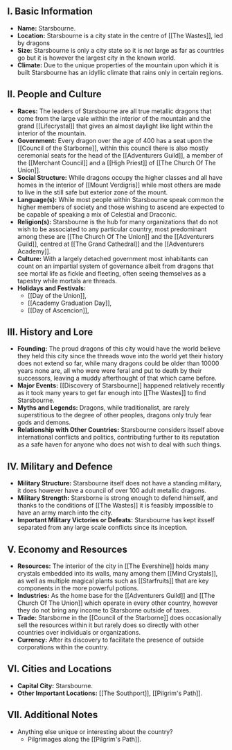 ## **I. Basic Information**

- **Name:** Starsbourne.
- **Location:** Starsbourne is a city state in the centre of [[The Wastes]], led by dragons
- **Size:** Starsbourne is only a city state so it is not large as far as countries go but it is however the largest city in the known world.
- **Climate:** Due to the unique properties of the mountain upon which it is built Starsbourne has an idyllic climate that rains only in certain regions.

## **II. People and Culture**

- **Races:** The leaders of Starsbourne are all true metallic dragons that come from the large vale within the interior of the mountain and the grand [[Lifecrystal]] that gives an almost daylight like light within the interior of the mountain.
- **Government:** Every dragon over the age of 400 has a seat upon the [[Council of the Starborne]], within this council there is also mostly ceremonial seats for the head of the [[Adventurers Guild]], a member of the [[Merchant Council]] and a [[High Priest]] of [[The Church Of The Union]].
- **Social Structure:** While dragons occupy the higher classes and all have homes in the interior of [[Mount Verdigris]] while most others are made to live in the still safe but exterior zone of the mount.
- **Language(s):** While most people within Starsbourne speak common the higher members of society and those wishing to ascend are expected to be capable of speaking a mix of Celestial and Draconic.
- **Religion(s):** Starsbourne is the hub for many organizations that do not wish to be associated to any particular country, most predominant among these are [[The Church Of The Union]] and the [[Adventurers Guild]], centred at [[The Grand Cathedral]] and the [[Adventurers Academy]].
- **Culture:** With a largely detached government most inhabitants can count on an impartial system of governance albeit from dragons that see mortal life as fickle and fleeting, often seeing themselves as a tapestry while mortals are threads.
- **Holidays and Festivals:** 
	- [[Day of the Union]], 
	- [[Academy Graduation Day]],
	- [[Day of Ascencion]],

## **III. History and Lore**

- **Founding:** The proud dragons of this city would have the world believe they held this city since the threads wove into the world yet their history does not extend so far, while many dragons could be older than 10000 years none are, all who were were feral and put to death by their successors, leaving a muddy afterthought of that which came before.
- **Major Events:** [[Discovery of Starsbourne]] happened relatively recently as it took many years to get far enough into [[The Wastes]] to find Starsbourne.
- **Myths and Legends:** Dragons, while traditionalist, are rarely superstitious to the degree of other peoples, dragons only truly fear gods and demons.
- **Relationship with Other Countries:** Starsbourne considers itsself above international conflicts and politics, contributing further to its reputation as a safe haven for anyone who does not wish to deal with such things.

## **IV. Military and Defence**

- **Military Structure:** Starsbourne itself does not have a standing military, it does however have a council of over 100 adult metallic dragons.
- **Military Strength:** Starsborne is strong enough to defend himself, and thanks to the conditions of [[The Wastes]] it is feasibly impossible to have an army march into the city.
- **Important Military Victories or Defeats:** Starsbourne has kept itsself separated from any large scale conflicts since its inception.

## **V. Economy and Resources**

- **Resources:** The interior of the city in [[The Evershine]] holds many crystals embedded into its walls, many among them [[Mind Crystals]], as well as multiple magical plants such as [[Starfruits]] that are key components in the more powerful potions.
- **Industries:** As the home base for the [[Adventurers Guild]] and [[The Church Of The Union]] which operate in every other country, however they do not bring any income to Starsborne outside of taxes.
- **Trade:** Starsborne in the [[Council of the Starborne]] does occasionally sell the resources within it but rarely does so directly with other countries over individuals or organizations.
- **Currency:** After its discovery to facilitate the presence of outside corporations within the country.

## **VI. Cities and Locations**

- **Capital City:** Starsbourne. 
- **Other Important Locations:** [[The Southport]], [[Pilgrim's Path]].

## **VII. Additional Notes**

- Anything else unique or interesting about the country?
	- Pilgrimages along the [[Pilgrim's Path]].